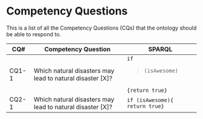 # Competency Questions

This is a list of all the Competency Questions (CQs) that the ontology should be able to respond to.

CQ# | Competency Question | SPARQL
--- | ------------------- | ------
CQ1-1 | Which natural disasters may lead to natural disaster [X]? | `if`<br/><blockquote>`(isAwesome)`</blockquote><br/>`{return true}`
CQ2-1 | Which natural disasters may lead to natural disaster [X]? | `if (isAwesome){  return true}`

